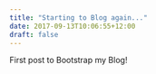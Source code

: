 ```yaml
---
title: "Starting to Blog again..."
date: 2017-09-13T10:06:55+12:00
draft: false
---
```


First post to Bootstrap my Blog!
